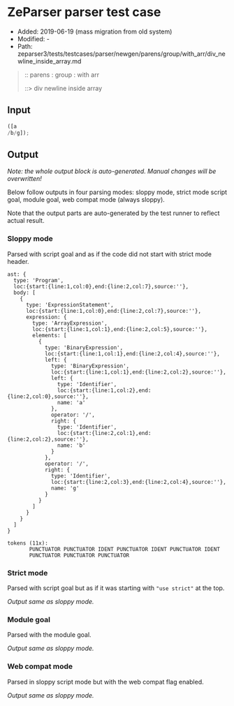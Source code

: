 # ZeParser parser test case

- Added: 2019-06-19 (mass migration from old system)
- Modified: -
- Path: zeparser3/tests/testcases/parser/newgen/parens/group/with_arr/div_newline_inside_array.md

> :: parens : group : with arr
>
> ::> div newline inside array

## Input

`````js
([a 
/b/g]);
`````

## Output

_Note: the whole output block is auto-generated. Manual changes will be overwritten!_

Below follow outputs in four parsing modes: sloppy mode, strict mode script goal, module goal, web compat mode (always sloppy).

Note that the output parts are auto-generated by the test runner to reflect actual result.

### Sloppy mode

Parsed with script goal and as if the code did not start with strict mode header.

`````
ast: {
  type: 'Program',
  loc:{start:{line:1,col:0},end:{line:2,col:7},source:''},
  body: [
    {
      type: 'ExpressionStatement',
      loc:{start:{line:1,col:0},end:{line:2,col:7},source:''},
      expression: {
        type: 'ArrayExpression',
        loc:{start:{line:1,col:1},end:{line:2,col:5},source:''},
        elements: [
          {
            type: 'BinaryExpression',
            loc:{start:{line:1,col:1},end:{line:2,col:4},source:''},
            left: {
              type: 'BinaryExpression',
              loc:{start:{line:1,col:1},end:{line:2,col:2},source:''},
              left: {
                type: 'Identifier',
                loc:{start:{line:1,col:2},end:{line:2,col:0},source:''},
                name: 'a'
              },
              operator: '/',
              right: {
                type: 'Identifier',
                loc:{start:{line:2,col:1},end:{line:2,col:2},source:''},
                name: 'b'
              }
            },
            operator: '/',
            right: {
              type: 'Identifier',
              loc:{start:{line:2,col:3},end:{line:2,col:4},source:''},
              name: 'g'
            }
          }
        ]
      }
    }
  ]
}

tokens (11x):
       PUNCTUATOR PUNCTUATOR IDENT PUNCTUATOR IDENT PUNCTUATOR IDENT
       PUNCTUATOR PUNCTUATOR PUNCTUATOR
`````

### Strict mode

Parsed with script goal but as if it was starting with `"use strict"` at the top.

_Output same as sloppy mode._

### Module goal

Parsed with the module goal.

_Output same as sloppy mode._

### Web compat mode

Parsed in sloppy script mode but with the web compat flag enabled.

_Output same as sloppy mode._
